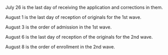 July 26 is the last day of receiving the application and corrections in them.

August 1 is the last day of reception of originals for the 1st wave.

August 3 is the order of admission in the 1st wave.

August 6 is the last day of reception of the originals for the 2nd wave.

August 8 is the order of enrollment in the 2nd wave.